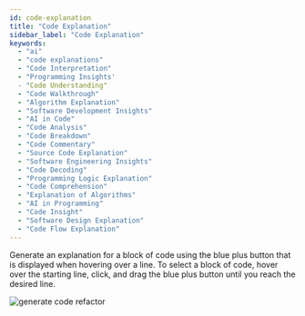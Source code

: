 ```yaml
---
id: code-explanation
title: "Code Explanation"
sidebar_label: "Code Explanation"
keywords:
  - "ai"
  - "code explanations"
  - "Code Interpretation"
  - "Programming Insights'
  - "Code Understanding"
  - "Code Walkthrough"
  - "Algorithm Explanation"
  - "Software Development Insights"
  - "AI in Code"
  - "Code Analysis"
  - "Code Breakdown"
  - "Code Commentary"
  - "Source Code Explanation"
  - "Software Engineering Insights"
  - "Code Decoding"
  - "Programming Logic Explanation"
  - "Code Comprehension"
  - "Explanation of Algorithms"
  - "AI in Programming"
  - "Code Insight"
  - "Software Design Explanation"
  - "Code Flow Explanation"
---
```


Generate an explanation for a block of code using the blue plus button that is displayed when hovering over a line. To select a block of code, hover over the starting line, click, and drag the blue plus button until you reach the desired line.

![generate code refactor](../../../static/gif/pr-code-explain.gif)
